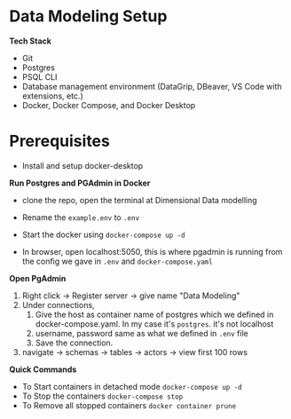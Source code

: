 # Data Modeling Setup

**Tech Stack**
- Git
- Postgres
- PSQL CLI
- Database management environment (DataGrip, DBeaver, VS Code with extensions, etc.)
- Docker, Docker Compose, and Docker Desktop

# Prerequisites
- Install and setup docker-desktop

**Run Postgres and PGAdmin in Docker**
- clone the repo, open the terminal at Dimensional Data modelling
- Rename the `example.env` to `.env`
- Start the docker using `docker-compose up -d`

- In browser, open localhost:5050, this is where pgadmin is running from the config we gave in `.env` and `docker-compose.yaml`

**Open PgAdmin**
1. Right click -> Register server -> give name "Data Modeling"
2. Under connections,
    1. Give the host as container name of postgres which we defined in docker-compose.yaml. In my case it's `postgres`. it's not localhost
    2. username, password same as what we defined in `.env` file
    3. Save the connection.
3. navigate -> schemas -> tables -> actors -> view first 100 rows

**Quick Commands**
- To Start containers in detached mode `docker-compose up -d`
- To Stop the containers `docker-compose stop`
- To Remove all stopped containers `docker container prune`

